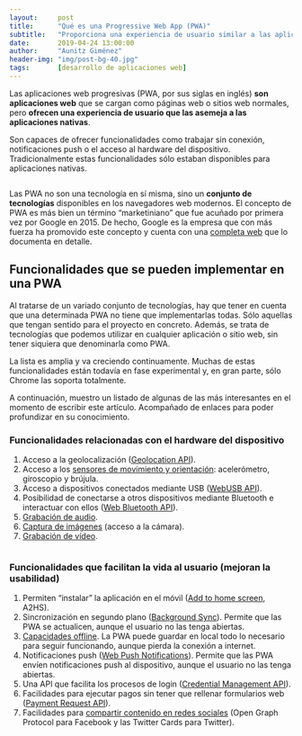 ```yaml
---
layout:     post
title:      "Qué es una Progressive Web App (PWA)"
subtitle:   "Proporciona una experiencia de usuario similar a las aplicaciones nativas"
date:       2019-04-24 13:00:00
author:     "Aunitz Giménez"
header-img: "img/post-bg-40.jpg"
tags:       [desarrollo de aplicaciones web]
---
```


<p>Las aplicaciones web progresivas (PWA, por sus siglas en inglés) <strong>son aplicaciones web</strong> que se cargan como páginas web o sitios web normales, pero <strong>ofrecen una experiencia de usuario que las asemeja a las aplicaciones nativas</strong>.</p>

<p>Son capaces de ofrecer funcionalidades como trabajar sin conexión, notificaciones push o el acceso al hardware del dispositivo. Tradicionalmente estas funcionalidades sólo estaban disponibles para aplicaciones nativas.</p>

<p><img src="{{ site.baseurl }}/img/que-es-una-progressive-web-app-pwa-01.jpg" alt=""></p>

<p>Las PWA no son una tecnología en sí misma, sino un <strong>conjunto de tecnologías</strong> disponibles en los navegadores web modernos. El concepto de PWA es más bien un término “marketiniano” que fue acuñado por primera vez por Google en 2015. De hecho, Google es la empresa que con más fuerza ha promovido este concepto y cuenta con una <a href="https://developers.google.com/web/progressive-web-apps/" target="_blank">completa web</a> que lo documenta en detalle.</p>

<h2>Funcionalidades que se pueden implementar en una PWA</h2>

<p>Al tratarse de un variado conjunto de tecnologías, hay que tener en cuenta que una determinada PWA no tiene que implementarlas todas. Sólo aquellas que tengan sentido para el proyecto en concreto. Además, se trata de tecnologías que podemos utilizar en cualquier aplicación o sitio web, sin tener siquiera que denominarla como PWA.</p>

<p>La lista es amplia y va creciendo continuamente. Muchas de estas funcionalidades están todavía en fase experimental y, en gran parte, sólo Chrome las soporta totalmente.</p>

<p>A continuación, muestro un listado de algunas de las más interesantes en el momento de escribir este artículo. Acompañado de enlaces para poder profundizar en su conocimiento.</p>

<h3>Funcionalidades relacionadas con el hardware del dispositivo</h3>

<ol>
	<li>Acceso a la geolocalización (<a href="https://developers.google.com/maps/documentation/geolocation/intro" target="_blank">Geolocation API</a>).</li>
	<li>Acceso a los <a href="https://developer.mozilla.org/es/docs/Web/API/Sensor_APIs" target="_blank">sensores de movimiento y orientación</a>: acelerómetro, giroscopio y brújula.</li>
	<li>Acceso a dispositivos conectados mediante USB (<a href="https://developers.google.com/web/updates/2016/03/access-usb-devices-on-the-web" target="_blank">WebUSB API</a>).</li>
	<li>Posibilidad de conectarse a otros dispositivos mediante Bluetooth e interactuar con ellos (<a href="https://developers.google.com/web/updates/2015/07/interact-with-ble-devices-on-the-web" target="_blank">Web Bluetooth API</a>).</li>
	<li><a href="https://developers.google.com/web/fundamentals/media/recording-audio/" target="_blank">Grabación de audio</a>.</li>
	<li><a href="https://developers.google.com/web/fundamentals/media/capturing-images/" target="_blank">Captura de imágenes</a> (acceso a la cámara).</li>
	<li><a href="https://developers.google.com/web/fundamentals/media/recording-video/" target="_blank">Grabación de vídeo</a>.</li>
</ol>

<p><img src="{{ site.baseurl }}/img/que-es-una-progressive-web-app-pwa-02.jpg" alt=""></p>

<h3>Funcionalidades que facilitan la vida al usuario (mejoran la usabilidad)</h3>

<ol>
	<li>Permiten “instalar” la aplicación en el móvil (<a href="https://developers.google.com/web/fundamentals/app-install-banners/" target="_blank">Add to home screen</a>, A2HS).</li>
	<li>Sincronización en segundo plano (<a href="https://developers.google.com/web/updates/2015/12/background-sync" target="_blank">Background Sync</a>). Permite que las PWA se actualicen, aunque el usuario no las tenga abiertas.</li>
	<li><a href="https://developers.google.com/web/fundamentals/instant-and-offline/web-storage/offline-for-pwa" target="_blank">Capacidades offline</a>. La PWA puede guardar en local todo lo necesario para seguir funcionando, aunque pierda la conexión a internet.</li>
	<li>Notificaciones push (<a href="https://developers.google.com/web/fundamentals/push-notifications/" target="_blank">Web Push Notifications</a>). Permite que las PWA envíen notificaciones push al dispositivo, aunque el usuario no las tenga abiertas.</li>
	<li>Una API que facilita los procesos de login (<a href="https://developers.google.com/web/fundamentals/security/credential-management/" target="_blank">Credential Management API</a>).</li>
	<li>Facilidades para ejecutar pagos sin tener que rellenar formularios web (<a href="https://developers.google.com/web/fundamentals/payments/" target="_blank">Payment Request API</a>).</li>
	<li>Facilidades para <a href="https://developers.google.com/web/fundamentals/discovery/social-discovery/" target="_blank">compartir contenido en redes sociales</a> (Open Graph Protocol para Facebook y las Twitter Cards para Twitter).</li>
</ol>

<p><img src="{{ site.baseurl }}/img/que-es-una-progressive-web-app-pwa-03.jpg" alt=""></p>